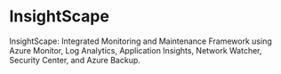 # InsightScape
InsightScape: Integrated Monitoring and Maintenance Framework using Azure Monitor, Log Analytics, Application Insights, Network Watcher, Security Center, and Azure Backup.
